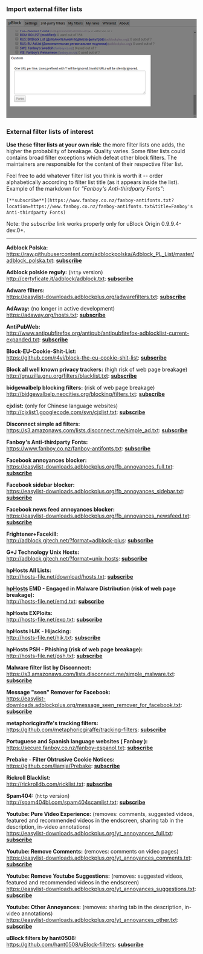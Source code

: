 ### Import external filter lists

![Custom filter lists](https://raw.githubusercontent.com/gorhill/uBlock/master/doc/img/3rd-party-filters-custom.png)

### External filter lists of interest

**Use these filter lists at your own risk**: the more filter lists one adds, the higher the probability of breakage. Quality varies. Some filter lists could contains broad filter exceptions which defeat other block filters. The maintainers are responsible for the content of their respective filter list.

Feel free to add whatever filter list you  think is worth it -- order alphabetically according to filter list title (as it appears inside the list). Example of the markdown for _"Fanboy's Anti-thirdparty Fonts"_: 

    [**subscribe**](https://www.fanboy.co.nz/fanboy-antifonts.txt?location=https://www.fanboy.co.nz/fanboy-antifonts.txt&title=Fanboy's Anti-thirdparty Fonts)

Note: the _subscribe_ link works properly only for uBlock Origin 0.9.9.4-dev.0+.

***

**Adblock Polska:**<br>
<https://raw.githubusercontent.com/adblockpolska/Adblock_PL_List/master/adblock_polska.txt>: [**subscribe**](https://raw.githubusercontent.com/adblockpolska/Adblock_PL_List/master/adblock_polska.txt?location=https://raw.githubusercontent.com/adblockpolska/Adblock_PL_List/master/adblock_polska.txt&title=Adblock%20Polska)

**Adblock polskie reguły:** (`http` version)<br>
<http://certyficate.it/adblock/adblock.txt>: [**subscribe**](http://certyficate.it/adblock/adblock.txt?location=http://certyficate.it/adblock/adblock.txt&title=Adblock%20polskie%20reguły)

**Adware filters:**<br>
<https://easylist-downloads.adblockplus.org/adwarefilters.txt>: [**subscribe**](https://easylist-downloads.adblockplus.org/adwarefilters.txt?location=https://easylist-downloads.adblockplus.org/adwarefilters.txt&title=Adware%20filters)

**AdAway:** (no longer in active development)<br>
<https://adaway.org/hosts.txt>: [**subscribe**](https://adaway.org/hosts.txt?location=https://adaway.org/hosts.txt&title=AdAway)

**AntiPubWeb:**<br>
<http://www.antipubfirefox.org/antipub/antipubfirefox-adblocklist-current-expanded.txt>: [**subscribe**](http://www.antipubfirefox.org/antipub/antipubfirefox-adblocklist-current-expanded.txt?location=http://www.antipubfirefox.org/antipub/antipubfirefox-adblocklist-current-expanded.txt&title=AntiPubWeb)

**Block-EU-Cookie-Shit-List:**<br>
<https://github.com/r4vi/block-the-eu-cookie-shit-list>: [**subscribe**](https://raw.githubusercontent.com/r4vi/block-the-eu-cookie-shit-list/master/filterlist.txt?location=https://raw.githubusercontent.com/r4vi/block-the-eu-cookie-shit-list/master/filterlist.txt&title=Block-EU-Cookie-Shit-List)

**Block all well known privacy trackers:** (high risk of web page breakage)<br>
<http://gnuzilla.gnu.org/filters/blacklist.txt>: [**subscribe**](http://gnuzilla.gnu.org/filters/blacklist.txt?location=http://gnuzilla.gnu.org/filters/blacklist.txt&title=Block%20all%20well%20known%20privacy%20trackers)

**bidgewalbelp blocking filters:** (risk of web page breakage)<br>
<http://bidgewalbelp.neocities.org/blocking/filters.txt>: [**subscribe**](http://bidgewalbelp.neocities.org/blocking/filters.txt?location=http://bidgewalbelp.neocities.org/blocking/filters.txt&title=bidgewalbelp%20blocking%20filters)

**cjxlist:** (only for Chinese language websites)<br>
<http://cjxlist1.googlecode.com/svn/cjxlist.txt>: [**subscribe**](http://cjxlist1.googlecode.com/svn/cjxlist.txt?location=http://cjxlist1.googlecode.com/svn/cjxlist.txt&title=Old%20cjxlist%20filters%20list%20for%20Chinese%20sites)

**Disconnect simple ad filters:**<br>
<https://s3.amazonaws.com/lists.disconnect.me/simple_ad.txt‎>: [**subscribe**](https://s3.amazonaws.com/lists.disconnect.me/simple_ad.txt‎?location=https://s3.amazonaws.com/lists.disconnect.me/simple_ad.txt‎&title=Disconnect%20simple%20ad%20filters)

**Fanboy's Anti-thirdparty Fonts:**<br>
<https://www.fanboy.co.nz/fanboy-antifonts.txt>: [**subscribe**](https://www.fanboy.co.nz/fanboy-antifonts.txt?location=https://www.fanboy.co.nz/fanboy-antifonts.txt&title=Fanboy's%20Anti-thirdparty%20Fonts)

**Facebook annoyances blocker:**<br>
<https://easylist-downloads.adblockplus.org/fb_annoyances_full.txt>: [**subscribe**](https://easylist-downloads.adblockplus.org/fb_annoyances_full.txt?location=https://easylist-downloads.adblockplus.org/fb_annoyances_full.txt&title=facebook%20annoyances%20blocker)

**Facebook sidebar blocker:**<br>
<https://easylist-downloads.adblockplus.org/fb_annoyances_sidebar.txt>: [**subscribe**](https://easylist-downloads.adblockplus.org/fb_annoyances_sidebar.txt?location=https://easylist-downloads.adblockplus.org/fb_annoyances_sidebar.txt&title=facebook%20sidebar%20blocker)

**Facebook news feed annoyances blocker:**<br>
<https://easylist-downloads.adblockplus.org/fb_annoyances_newsfeed.txt>: [**subscribe**](https://easylist-downloads.adblockplus.org/fb_annoyances_newsfeed.txt?location=https://easylist-downloads.adblockplus.org/fb_annoyances_newsfeed.txt&title=facebook%20news%20feed%20annoyances%20blocker)

**Frightener+Facekill:**<br>
<http://adblock.gjtech.net/?format=adblock-plus>: [**subscribe**](http://adblock.gjtech.net/?format=adblock-plus&location=http%3A%2F%2Fadblock.gjtech.net%2F%3Fformat%3Dadblock-plus&title=Frightener+Facekill)

**G+J Technology Unix Hosts:**<br>
<http://adblock.gjtech.net/?format=unix-hosts>: [**subscribe**](http://adblock.gjtech.net/?format=unix-hosts&location=http%3A%2F%2Fadblock.gjtech.net%2F%3Fformat%3Dunix-hosts&title=G+J%20Technology%20Unix%20Hosts)

**hpHosts All Lists:**<br>
<http://hosts-file.net/download/hosts.txt>: [**subscribe**](http://hosts-file.net/download/hosts.txt?location=http://hosts-file.net/download/hosts.txt&title=hpHosts%20All%20Lists)

**[hpHosts](http://hosts-file.net/?s=classifications) EMD - Engaged in Malware Distribution (risk of web page breakage):**<br>
<http://hosts-file.net/emd.txt>: [**subscribe**](http://hosts-file.net/emd.txt?location=http://hosts-file.net/emd.txt&title=hpHosts%20EMD%20-%20Engaged%20in%20Malware%20Distribution)

**hpHosts EXPloits:**<br>
<http://hosts-file.net/exp.txt>: [**subscribe**](http://hosts-file.net/exp.txt?location=http://hosts-file.net/exp.txt&title=hpHosts%20EXPloits)

**hpHosts HJK - Hijacking:**<br>
<http://hosts-file.net/hjk.txt>: [**subscribe**](http://hosts-file.net/hjk.txt?location=http://hosts-file.net/hjk.txt&title=hpHosts%20HJK%20-%20Hijacking)

**hpHosts PSH - Phishing (risk of web page breakage):**<br>
<http://hosts-file.net/psh.txt>: [**subscribe**](http://hosts-file.net/psh.txt?location=http://hosts-file.net/psh.txt&title=hpHosts%20PSH%20-%20Phishing)

**Malware filter list by Disconnect:**<br>
<https://s3.amazonaws.com/lists.disconnect.me/simple_malware.txt>: [**subscribe**](https://s3.amazonaws.com/lists.disconnect.me/simple_malware.txt?location=https://s3.amazonaws.com/lists.disconnect.me/simple_malware.txt&title=Malware%20filter%20list%20by%20Disconnect)

**Message "seen" Remover for Facebook:**<br>
<https://easylist-downloads.adblockplus.org/message_seen_remover_for_facebook.txt>: [**subscribe**](https://easylist-downloads.adblockplus.org/message_seen_remover_for_facebook.txt?location=https://easylist-downloads.adblockplus.org/message_seen_remover_for_facebook.txt&title=Message%20"seen"%20Remover%20for%20Facebook)

**metaphoricgiraffe's tracking filters:**<br>
<https://github.com/metaphoricgiraffe/tracking-filters>: [**subscribe**](https://raw.githubusercontent.com/metaphoricgiraffe/tracking-filters/master/trackingfilters.txt?location=https://raw.githubusercontent.com/metaphoricgiraffe/tracking-filters/master/trackingfilters.txt&title=Privacy%20filters)

**Portuguese and Spanish language websites ( Fanboy ):**<br>
<https://secure.fanboy.co.nz/fanboy-espanol.txt>: [**subscribe**](https://secure.fanboy.co.nz/fanboy-espanol.txt?location=https://secure.fanboy.co.nz/fanboy-espanol.txt&title=Fanboy%20Portuguese%20and%20Spanish)

**Prebake - Filter Obtrusive Cookie Notices:** <br>
<https://github.com/liamja/Prebake>: [**subscribe**](https://raw.github.com/liamja/Prebake/master/obtrusive.txt?location=https://raw.github.com/liamja/Prebake/master/obtrusive.txt&title=Prebake%20-%20Filter%20Obtrusive%20Cookie%20Notices)

**Rickroll Blacklist:**<br>
<http://rickrolldb.com/ricklist.txt>: [**subscribe**](http://rickrolldb.com/ricklist.txt?location=http://rickrolldb.com/ricklist.txt&title=Rickroll%20Blacklist)

**Spam404:** (`http` version)<br>
<http://spam404bl.com/spam404scamlist.txt>: [**subscribe**](http://spam404bl.com/spam404scamlist.txt?location=http://spam404bl.com/spam404scamlist.txt&title=Spam404%20-%20HTTP%20version)

**Youtube: Pure Video Experience:** (removes: comments, suggested videos, featured and recommended videos in the endscreen, sharing tab in the description, in-video annotations)<br>
<https://easylist-downloads.adblockplus.org/yt_annoyances_full.txt>: [**subscribe**](https://easylist-downloads.adblockplus.org/yt_annoyances_full.txt?location=https://easylist-downloads.adblockplus.org/yt_annoyances_full.txt&title=Youtube:%20Pure%20Video%20Experience)

**Youtube: Remove Comments:** (removes: comments on video pages)<br>
<https://easylist-downloads.adblockplus.org/yt_annoyances_comments.txt>: [**subscribe**](https://easylist-downloads.adblockplus.org/yt_annoyances_comments.txt?location=https://easylist-downloads.adblockplus.org/yt_annoyances_comments.txt&title=Youtube:%20Remove%20Comments)

**Youtube: Remove Youtube Suggestions:** (removes: suggested videos, featured and recommended videos in the endscreen)<br>
<https://easylist-downloads.adblockplus.org/yt_annoyances_suggestions.txt>: [**subscribe**](https://easylist-downloads.adblockplus.org/yt_annoyances_suggestions.txt?location=https://easylist-downloads.adblockplus.org/yt_annoyances_suggestions.txt&title=Youtube:%20Remove%20Youtube%20Suggestions)

**Youtube: Other Annoyances:** (removes: sharing tab in the description, in-video annotations)<br>
<https://easylist-downloads.adblockplus.org/yt_annoyances_other.txt>: [**subscribe**](https://easylist-downloads.adblockplus.org/yt_annoyances_other.txt?location=https://easylist-downloads.adblockplus.org/yt_annoyances_other.txt&title=Youtube:%20Other%20Annoyances)

**uBlock filters by hant0508:** <br> <https://github.com/hant0508/uBlock-fillters>: [**subscribe**](https://raw.githubusercontent.com/hant0508/uBlock-fillters/master/filters.txt?location=https://raw.githubusercontent.com/hant0508/uBlock-fillters/master/filters.txt&title=Filters%20by%20hant0508)